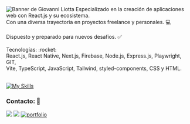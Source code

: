 <img src="https://github.com/gioliotta/portfolio-gioliotta/blob/trunk/src/img/banner.webp" alt="Banner de Giovanni Liotta">
Especializado en la creación de aplicaciones web con React.js y su ecosistema. <br />
Con una diversa trayectoria en proyectos freelance y personales. 💻
<br /><br />
Dispuesto y preparado para nuevos desafíos. ✅
<br /><br />
Tecnologías: :rocket: <br />
React.js, React Native, Next.js, Firebase, Node.js, Express.js, Playwright, GIT, <br /> Vite, TypeScript, JavaScript, Tailwind, styled-components, 
CSS y HTML.
<br /><br />

[![My Skills](https://skillicons.dev/icons?i=react,nodejs,express,next,firebase,js,git,tailwind,css,html&perline=5)](https://skillicons.dev)
### Contacto: 📱
<a href="https://www.linkedin.com/in/gixi/" target="blank"><img src="https://img.shields.io/badge/LinkedIn-0077B5?style=for-the-badge&logo=linkedin&logoColor=white" /></a>
<a href="mailto:gixi.tsx@gmail.com" target="blank"><img src="https://img.shields.io/badge/Gmail-D14836?style=for-the-badge&logo=gmail&logoColor=white" /></a>
[![portfolio](https://img.shields.io/badge/portafolio-000?style=for-the-badge&logo=ko-fi&logoColor=white)](https://gixi.dev/)







 

